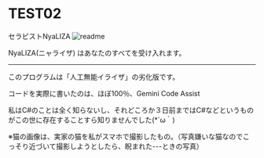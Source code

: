# TEST02
セラピストNyaLIZA
![readme](https://github.com/user-attachments/assets/ae86d069-37c2-4a5c-9341-c1db4cbbb3d5)

NyaLIZA(ニャライザ) はあなたのすべてを受け入れます。





-------------------
このプログラムは「人工無能イライザ」の劣化版です。

コードを実際に書いたのは、ほぼ100％、Gemini Code Assist

私はC#のことは全く知らないし、それどころか３日前まではC#などというものがこの世に存在することすら知りませんでした(*´ω｀)

※猫の画像は、実家の猫を私がスマホで撮影したもの。（写真嫌いな猫なのでこっそり近づいて撮影しようとしたら、睨まれた---ときの写真）

